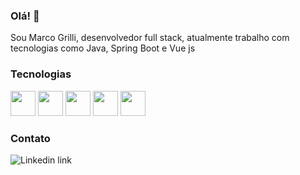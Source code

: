 ### Olá! 👋

Sou Marco Grilli, desenvolvedor full stack, atualmente trabalho com tecnologias como Java, Spring Boot e Vue js

### Tecnologias

<div>
   <img height="40" width="40" src="https://cdn.jsdelivr.net/gh/devicons/devicon/icons/java/java-original.svg" />
   <img height="40" width="40" src="https://cdn.jsdelivr.net/gh/devicons/devicon/icons/spring/spring-original-wordmark.svg" />
   <img height="40" width="40" src="https://cdn.jsdelivr.net/gh/devicons/devicon/icons/javascript/javascript-original.svg" />
   <img height="40" width="40" src="https://cdn.jsdelivr.net/gh/devicons/devicon/icons/typescript/typescript-original.svg" />
    <img height="40" width="40" src="https://cdn.jsdelivr.net/gh/devicons/devicon/icons/vuejs/vuejs-original.svg" />      
</div>

### Contato
<div>
  <a target="_blank" href="https://www.linkedin.com/in/m-grilli/">
    <img align="left" alt="Linkedin link" src="https://img.shields.io/badge/LinkedIn-0077B5?style=for-the-badge&logo=linkedin&logoColor=white">
  </a>
</div>

  
<!--
**mgrilli/mgrilli** is a ✨ _special_ ✨ repository because its `README.md` (this file) appears on your GitHub profile.

Here are some ideas to get you started:

- 🔭 I’m currently working on ...
- 🌱 I’m currently learning ...
- 👯 I’m looking to collaborate on ...
- 🤔 I’m looking for help with ...
- 💬 Ask me about ...
- 📫 How to reach me: ...
- 😄 Pronouns: ...
- ⚡ Fun fact: ...
-->
